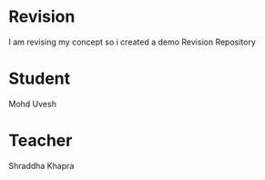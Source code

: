 # Revision

I am revising my concept so i created a demo Revision Repository 

# Student
Mohd Uvesh 

# Teacher
Shraddha Khapra 